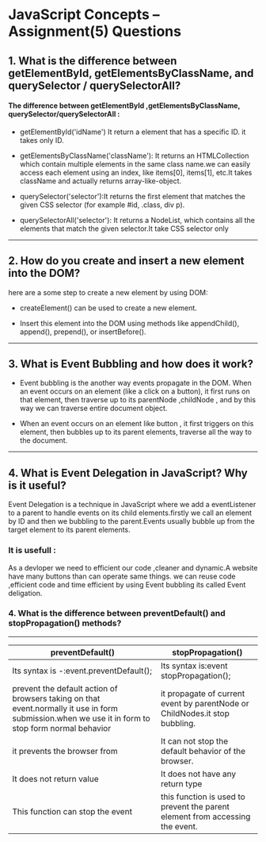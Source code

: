 # JavaScript Concepts – Assignment(5) Questions    

## 1. What is the difference between getElementById, getElementsByClassName, and querySelector / querySelectorAll? 

#### The difference between getElementById ,getElementsByClassName, querySelector/querySelectorAll :

- getElementById('idName') It return a  element that  has a  specific ID. it takes only ID.

- getElementsByClassName('className'): It  returns an HTMLCollection which contain multiple elements in the  same class name.we can easily access each element using an index, like items[0], items[1], etc.It takes  className and actually returns array-like-object.

- querySelector('selector'):It returns the first element that matches the given CSS  selector (for example #id, .class, div p).

- querySelectorAll('selector'): It returns a NodeList, which contains all the elements that match the given selector.It take CSS selector only

---

## 2. How do you create and insert a new element into the DOM?  

here are a some step  to create a new element by using  DOM:  
- createElement() can be used to create a new element.


- Insert this element into the DOM using methods like appendChild(), append(), prepend(), or insertBefore().

---
## 3. What is Event Bubbling and how does it work?

- Event bubbling is the another way events propagate in  the DOM. When an event occurs on an element (like a click on a button), it first runs on that element, then traverse up to its parentNode ,childNode , and by this way we can traverse entire  document object.



- When an event occurs on an element like button , it first triggers on this element, then bubbles up to its parent elements, traverse all the way to the document.


---

## 4. What is Event Delegation in JavaScript? Why is it useful?


Event Delegation is a technique in JavaScript where we add a  eventListener to a parent to handle events on its child elements.firstly we call an element by ID and then we bubbling to the parent.Events usually bubble up from the target element to its parent elements.

### It is usefull :

As a devloper we need to efficient our code ,cleaner and dynamic.A website have many buttons than can operate same things. we can reuse code ,efficient code and time efficient by using Event bubbling its called Event deligation.

### 4. What is the difference between preventDefault() and stopPropagation() methods?


---



| preventDefault()             | stopPropagation() |
|----------------------------|-------------|
|Its syntax is -:event.preventDefault();|Its syntax is:event stopPropagation();|     
|prevent the default action of browsers taking on that event.normally it use in form submission.when we use it in form to stop form normal behavior  | it propagate of current event by parentNode or ChildNodes.it stop bubbling.
|     it prevents the browser from  |It can not stop the default behavior of the browser.|
|          It does not return value  |   It does not have any return type   |
|   This function can stop the event     | this function is used to prevent the parent element from accessing the event. |





 
  








   
